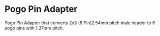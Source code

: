 # Pogo Pin Adapter
Pogo Pin Adapter that converts 2x3 (6 Pin)2.54mm pitch male header to 6 pogo pins with 1.27mm pitch.
